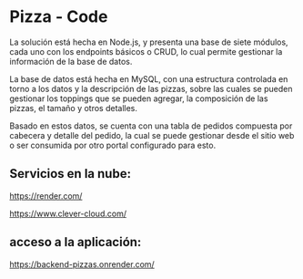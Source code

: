 # Pizza - Code

La solución está hecha en Node.js, y presenta una base de siete módulos, cada uno con los endpoints básicos o CRUD, lo cual permite gestionar la información de la base de datos.

La base de datos está hecha en MySQL, con una estructura controlada en torno a los datos y la descripción de las pizzas, sobre las cuales se pueden gestionar los toppings que se pueden agregar, la composición de las pizzas, el tamaño y otros detalles.

Basado en estos datos, se cuenta con una tabla de pedidos compuesta por cabecera y detalle del pedido, la cual se puede gestionar desde el sitio web o ser consumida por otro portal configurado para esto.

## Servicios en la nube:

https://render.com/

https://www.clever-cloud.com/

## acceso a la aplicación:
https://backend-pizzas.onrender.com/
